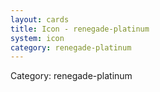 ```yaml
---
layout: cards
title: Icon - renegade-platinum
system: icon
category: renegade-platinum
---
```

<div class="alert alert-secondary mb-4"><span class="i18n innerHTML-category">Category: </span><span class="i18n innerHTML-cat-renegade-platinum">renegade-platinum</span></div>
